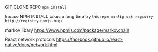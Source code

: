 
GIT CLONE REPO
`npm install`

Incase NPM INSTALL takes a long time try this:
`npm config set registry http://registry.npmjs.org/`


markov libary
https://www.npmjs.com/package/markovchain

React network protocols
https://facebook.github.io/react-native/docs/network.html
